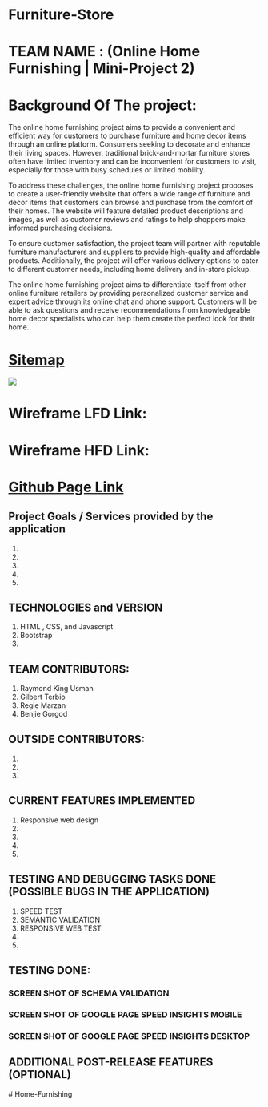 # Furniture-Store

# TEAM NAME : (Online Home Furnishing | Mini-Project 2)

# Background Of The project:

The online home furnishing project aims to provide a convenient and efficient way for customers to purchase furniture and home decor items through an online platform. Consumers seeking to decorate and enhance their living spaces. However, traditional brick-and-mortar furniture stores often have limited inventory and can be inconvenient for customers to visit, especially for those with busy schedules or limited mobility.

To address these challenges, the online home furnishing project proposes to create a user-friendly website that offers a wide range of furniture and decor items that customers can browse and purchase from the comfort of their homes. The website will feature detailed product descriptions and images, as well as customer reviews and ratings to help shoppers make informed purchasing decisions.

To ensure customer satisfaction, the project team will partner with reputable furniture manufacturers and suppliers to provide high-quality and affordable products. Additionally, the project will offer various delivery options to cater to different customer needs, including home delivery and in-store pickup.

The online home furnishing project aims to differentiate itself from other online furniture retailers by providing personalized customer service and expert advice through its online chat and phone support. Customers will be able to ask questions and receive recommendations from knowledgeable home decor specialists who can help them create the perfect look for their home.

# [**Sitemap**](https://www.figma.com/file/qrRpgW9uygt0O8AP6ZP65G/Untitled?type=design&node-id=0%3A1&t=UQDQCyNpCJ1kXX3Z-1)

![](../assets/images/sitemap.jpg)

# Wireframe LFD Link:

# Wireframe HFD Link:

# [Github Page Link](https://github.com/KodeGo-Bootcamp/Online-Home-Furnishing?fbclid=IwAR0bYGUSMRKBU7Ap_7L_6XXxUKAuK_mgC6lB8LICFFZWoyefVs8ADZtcWB4)

## Project Goals / Services provided by the application

1.
2.
3.
4.
5.

## TECHNOLOGIES and VERSION

1. HTML , CSS, and Javascript
2. Bootstrap
3.

## TEAM CONTRIBUTORS:

1. Raymond King Usman
2. Gilbert Terbio
3. Regie Marzan
4. Benjie Gorgod

## OUTSIDE CONTRIBUTORS:

1.
2.
3.

## CURRENT FEATURES IMPLEMENTED

1. Responsive web design
2.
3.
4.
5.

## TESTING AND DEBUGGING TASKS DONE (POSSIBLE BUGS IN THE APPLICATION)

1. SPEED TEST
2. SEMANTIC VALIDATION
3. RESPONSIVE WEB TEST
4.
5.

## TESTING DONE:

### SCREEN SHOT OF SCHEMA VALIDATION

### SCREEN SHOT OF GOOGLE PAGE SPEED INSIGHTS MOBILE

### SCREEN SHOT OF GOOGLE PAGE SPEED INSIGHTS DESKTOP

## ADDITIONAL POST-RELEASE FEATURES (OPTIONAL)



<!-- Database tables
CREATE TABLE IF NOT EXISTS products (
product_id int(11) NOT NULL AUTO_INCREMENT,
product_name varchar(100) NOT NULL,
product_category varchar(100) NOT NULL,
product_description varchar(255) NOT NULL,
product_image varchar(255) NOT NULL,
product_image1 varchar(255) NOT NULL,
product_image2 varchar(255) NOT NULL,
product_image3 varchar(255) NOT NULL,
product_image4 varchar(255) NOT NULL,
product_price decimal(6,2) NOT NULL, /* 9999.99 */
product_special_offer integer(2) NOT NULL,
product_color varchar(100) NOT NULL,
PRIMARY KEY (product_id)
) ENGINE=InnoDB DEFAULT CHARSET=latin1;

CREATE TABLE IF NOT EXISTS orders (
order_id int(11) NOT NULL AUTO_INCREMENT,
order_cost decimal(6,2) NOT NULL,
order_status varchar(100) NOT NULL DEFAULT 'on_hold',
user_id int(11) NOT NULL,
user_phone int(11) NOT NULL,
user_city varchar(255) NOT NULL,
user_address varchar(255) NOT NULL,
order_date DATETIME NOT NULL DEFAULT CURRENT_TIMESTAMP,
PRIMARY KEY (order_id)
) ENGINE=InnoDB DEFAULT CHARSET=latin1;

CREATE TABLE IF NOT EXISTS order_items (
item_id int(11) NOT NULL AUTO_INCREMENT,
order_id int(11) NOT NULL,
product_id varchar(255) NOT NULL,
product_name varchar(255) NOT NULL,
product_image varchar(255) NOT NULL,
user_id int(11) NOT NULL,
order_date DATETIME NOT NULL DEFAULT CURRENT_TIMESTAMP,
PRIMARY KEY (item_id)
) ENGINE=InnoDB DEFAULT CHARSET=latin1;

CREATE TABLE IF NOT EXISTS users (
user_id int(11) NOT NULL AUTO_INCREMENT,
user_name varchar(100) NOT NULL,
user_email varchar(100) NOT NULL,
user_password varchar(100) NOT NULL,
product_image varchar(255) NOT NULL,
PRIMARY KEY (user_id),
UNIQUE KEY UX_Constraint (user_email)
) ENGINE=InnoDB DEFAULT CHARSET=latin1; -->#   H o m e - F u r n i s h i n g  
 